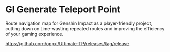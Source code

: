 # GI Generate Teleport Point

Route navigation map for Genshin Impact as a player-friendly project, cutting down on time-wasting repeated routes and improving the efficiency of your gaming experience.

https://github.com/oppxi/Ultimate-TP/releases/tag/release
